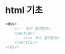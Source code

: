 # html 기초
```html
<div>
    <!-- 부모 엘리먼트>
    <section>
        <!-- 자식 엘리먼트>
    </section>
</div>
```